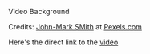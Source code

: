 Video Background

Credits: [John-Mark SMith](https://www.pexels.com/es-es/@jmark/) at [Pexels.com](https://www.pexels.com/es-es/)

Here's the direct link to the [video](https://www.pexels.com/es-es/video/nieve-cayendo-857032/)
